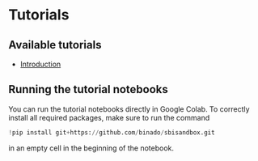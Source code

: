 # Tutorials

## Available tutorials

- [Introduction](./introduction.md)

## Running the tutorial notebooks

You can run the tutorial notebooks directly in Google Colab. To correctly install all required packages, make sure to run the command

``` py
!pip install git+https://github.com/binado/sbisandbox.git
```

in an empty cell in the beginning of the notebook.
